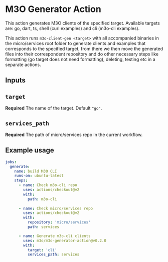 # M3O Generator Action

This action generates M3O clients of the specified target. Available targets are: go, dart, ts, shell (curl examples) and cli (m3o-cli examples).

This action runs ```m3o-client-gen <target>``` with all accompanied binaries in the micro/services root folder to generate clients and examples that corresponds to the specified target, from there we then move the generated files into their correspondent repository and do other necessary steps like formatting (go target does not need formatting), deleting, testing etc in a separate actions.

## Inputs

## `target`

**Required** The name of the target. Default `"go"`.

## `services_path`

**Required** The path of micro/services repo in the current workflow.

<!-- ## Outputs

## `success`

The result of this Action -->

## Example usage

```yaml
jobs:
  generate:
    name: build M3O CLI
    runs-on: ubuntu-latest
    steps:
      - name: Check m3o-cli repo
        uses: actions/checkout@v2
        with:
          path: m3o-cli
        
      - name: Check micro/services repo
        uses: actions/checkout@v2
        with:
          repository: 'micro/services'
          path: services

      - name: Generate m3o-cli clients
        uses: m3o/m3o-generator-action@v0.2.0
        with:
          target: 'cli'
          services_path: services
```
